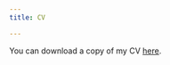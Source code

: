 ```yaml
---
title: CV

---
```


You can download a copy of my CV [here](https://www.dropbox.com/s/vhaf6jdne9r02lm/Cepuran%202020-08%20CV.pdf?dl=0).